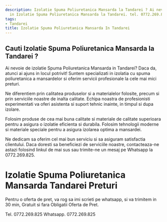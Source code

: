 ```yaml
---
description: Izolatie Spuma Poliuretanica Mansarda la Tandarei ? Ai nevoie de un profesionist
  in Izolatie Spuma Poliuretanica Mansarda la Tandarei. tel. 0772.269.825
tags:
- Tandarei
title: Izolatie Spuma Poliuretanica Mansarda In Tandarei
---
```



## Cauti Izolatie Spuma Poliuretanica Mansarda la Tandarei ?

Ai nevoie de izolatie Spuma Poliuretanica Mansarda in Tandarei? Daca da, atunci ai ajuns in locul potrivit! Suntem specializati in izolatia cu spuma poliuretanica a mansardelor si oferim servicii profesionale la cele mai mici preturi.

Ne diferentiem prin calitatea produselor si a materialelor folosite, precum si prin serviciile noastre de inalta calitate. Echipa noastra de profesionisti experimentati va oferi asistenta si suport tehnic inainte, in timpul si dupa izolare.

Folosim produse de cea mai buna calitate si materiale de calitate superioara pentru a asigura o izolatie eficienta si durabila. Folosim tehnologii moderne si materiale speciale pentru a asigura izolarea optima a mansardei.

Ne dedicam sa oferim cel mai bun serviciu si sa asiguram satisfactia clientului. Daca doresti sa beneficiezi de serviciile noastre, contacteaza-ne astazi folosind linkul de mai sus sau trimite-ne un mesaj pe Whatsapp la 0772.269.825.

# Izolatie Spuma Poliuretanica Mansarda Tandarei Preturi
Pentru o oferta de pret, va rog sa imi scrieti pe whatsapp, si va trimitem in 30 min, Gratuit si fara Obligatii Oferta de Pret.

Tel. 0772.269.825
Whatsapp. 0772.269.825